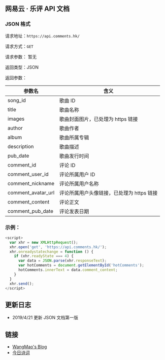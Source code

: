 ## 网易云 · 乐评 API 文档

### JSON 格式

请求地址：`https://api.comments.hk/`

请求方式：`GET`

请求参数： 暂无

返回类型：JSON

返回参数：

|    参数名    | 含义 |
| ---------- | --- |
| song_id | 歌曲 ID |
| title | 歌曲名称 |
| images | 歌曲封面图片，已处理为 https 链接 |
| author | 歌曲作者 |
| album | 歌曲所属专辑 |
| description | 歌曲描述 |
| pub_date | 歌曲发行时间 |
| comment_id | 评论 ID |
| comment_user_id | 评论所属用户 ID |
| comment_nickname | 评论所属用户名称 |
| comment_avatar_url | 评论所属用户头像链接，已处理为 https 链接 |
| comment_content | 评论正文 |
| comment_pub_date | 评论发表日期 |

### 示例：
```js
<script>
  var xhr = new XMLHttpRequest();
  xhr.open('get', 'https://api.comments.hk/');
  xhr.onreadystatechange = function () {
    if (xhr.readyState === 4) {
      var data = JSON.parse(xhr.responseText);
      var hotComments = document.getElementById('hotComments');
      hotComments.innerText = data.comment_content;
    }
  }
  xhr.send();
</script>
```

## 更新日志
- 2019/4/21 更新 JSON 文档第一版

## 链接
- [WangMao's Blog](https://blog.wangmao.me)
- [今日诗词](https://www.jinrishici.com/)

